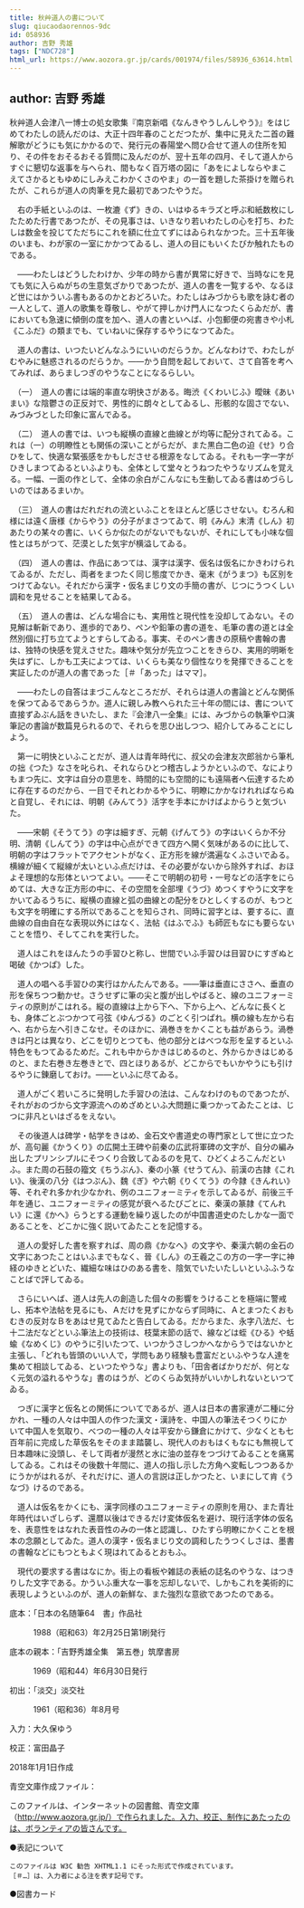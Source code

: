 ```yaml
---
title: 秋艸道人の書について
slug: qiucaodaorennos-9dc
id: 058936
author: 吉野 秀雄
tags: ["NDC728"]
html_url: https://www.aozora.gr.jp/cards/001974/files/58936_63614.html
---
```


## author: 吉野 秀雄

秋艸道人会津八一博士の処女歌集『南京新唱《なんきやうしんしやう》』をはじめてわたしの読んだのは、大正十四年春のことだつたが、集中に見えた二首の難解歌がどうにも気にかかるので、発行元の春陽堂へ問ひ合せて道人の住所を知り、その件をおそるおそる質問に及んだのが、翌十五年の四月、そして道人からすぐに懇切な返事を与へられ、間もなく百万塔の図に「あをによしならやまこえてさかるともゆめにしみえこわかくさのやま」の一首を題した茶掛けを贈られたが、これらが道人の肉筆を見た最初であつたやうだ。

　右の手紙といふのは、一枚漉《ず》きの、いはゆるキラズと呼ぶ和紙数枚にしたためた行書であつたが、その見事さは、いきなり若いわたしの心を打ち、わたしは数金を投じてただちにこれを額に仕立てずにはゐられなかつた。三十五年後のいまも、わが家の一室にかかつてゐるし、道人の目にもいくたびか触れたものである。

　――わたしはどうしたわけか、少年の時から書が異常に好きで、当時なにを見ても気に入らぬがちの生意気ざかりであつたが、道人の書を一覧するや、なるほど世にはかういふ書もあるのかとおどろいた。わたしはみづからも歌を詠む者の一人として、道人の歌集を尊敬し、やがて押しかけ門人になつたくらゐだが、書においても急速に傾倒の度を加へ、道人の書といへば、小包郵便の宛書きや小札《こふだ》の類までも、ていねいに保存するやうになつてゐた。

　道人の書は、いつたいどんなふうにいいのだらうか。どんなわけで、わたしがむやみに魅惑されるのだらうか。――かう自問を起しておいて、さて自答を考へてみれば、あらましつぎのやうなことになるらしい。

　（一）　道人の書には端的率直な明快さがある。晦渋《くわいじふ》曖昧《あいまい》な陰鬱さの正反対で、男性的に朗々としてゐるし、形骸的な固さでない、みづみづとした印象に富んでゐる。

　（二）　道人の書では、いつも縦横の直線と曲線とが均等に配分されてゐる。これは（一）の明瞭性とも関係の深いことがらだが、また黒白二色の迫《せ》り合ひをして、快適な緊張感をかもしださせる根源をなしてゐる。それも一字一字がひきしまつてゐるといふよりも、全体として堂々とうねつたやうなリズムを覚える。一幅、一面の作として、全体の余白がこんなにも生動してゐる書はめづらしいのではあるまいか。

　（三）　道人の書はだれだれの流といふことをほとんど感じさせない。むろん和様には遠く唐様《からやう》の分子がまさつてゐて、明《みん》末清《しん》初あたりの某々の書に、いくらか似たのがないでもないが、それにしても小味な個性とはちがつて、茫漠とした気宇が横溢してゐる。

　（四）　道人の書は、作品にあつては、漢字は漢字、仮名は仮名にかきわけられてゐるが、ただし、両者をまつたく同じ態度でかき、毫末《がうまつ》も区別をつけてゐない。それだから漢字・仮名まじり文の手簡の書が、じつにうつくしい調和を見せることを結果してゐる。

　（五）　道人の書は、どんな場合にも、実用性と現代性を没却してゐない。その見解は斬新であり、進歩的であり、ペンや鉛筆の書の道を、毛筆の書の道とは全然別個に打ち立てようとすらしてゐる。事実、そのペン書きの原稿や書翰の書は、独特の快感を覚えさせた。趣味や気分が先立つことをきらひ、実用的明晰を失はずに、しかも工夫によつては、いくらも美なり個性なりを発揮できることを実証したのが道人の書であった［＃「あった」はママ］。

　――わたしの自答はまづこんなところだが、それらは道人の書論とどんな関係を保つてゐるであらうか。道人に親しみ教へられた三十年の間には、書について直接ずゐぶん話をきいたし、また『会津八一全集』には、みづからの執筆や口演筆記の書論が数篇見られるので、それらを思ひ出しつつ、紹介してみることにしよう。

　第一に明快といふことだが、道人は青年時代に、叔父の会津友次郎翁から筆札の拙《つた》なさを叱られ、それならひとつ稽古しようかといふので、なによりもまつ先に、文字は自分の意思を、時間的にも空間的にも遠隔者へ伝達するために存在するのだから、一目でそれとわかるやうに、明瞭にかかなけれればならぬと自覚し、それには、明朝《みんてう》活字を手本にかけばよからうと気づいた。

　――宋朝《そうてう》の字は細すぎ、元朝《げんてう》の字はいくらか不分明、清朝《しんてう》の字は中心点ができて四方へ開く気味があるのに比して、明朝の字はフラットでアクセントがなく、正方形を線が満遍なくふさいでゐる。横線が細くて縦線が太いといふ点だけは、その必要がないから除外すれば、おほよそ理想的な形体といつてよい。――そこで明朝の初号・一号などの活字をにらめては、大きな正方形の中に、その空間を全部埋《うづ》めつくすやうに文字をかいてゐるうちに、縦横の直線と弧の曲線との配分をひとしくするのが、もつとも文字を明確にする所以であることを知らされ、同時に習字とは、要するに、直曲線の自由自在な表現以外にはなく、法帖《はふでふ》も師匠もなにも要らないことを悟り、そしてこれを実行した。

　道人はこれをほんたうの手習ひと称し、世間でいふ手習ひは目習ひにすぎぬと喝破《かつぱ》した。

　道人の唱へる手習ひの実行はかんたんである。――筆は垂直にささへ、垂直の形を保ちつつ動かせ。さうせずに筆の尖と腹が出しやばると、線のユニフォーミティの原則がこはれる。縦の直線は上から下へ、下から上へ、どんなに長くとも、身体ごとぶつかつて弓弦《ゆんづる》のごとく引つぱれ。横の線も左から右へ、右から左へ引きこなせ。そのほかに、渦巻きをかくことも益があらう。渦巻きは円とは異なり、どこを切りとつても、他の部分とはべつな形を呈するといふ特色をもつてゐるためだ。これも中からかきはじめるのと、外からかきはじめるのと、また右巻き左巻きとで、四とほりあるが、どこからでもいかやうにも引けるやうに錬磨しておけ。――といふに尽てゐる。

　道人がごく若いころに発明した手習ひの法は、こんなわけのものであつたが、それがおのづから文字源流へのめざめといふ大問題に乗つかってゐたことは、じつに非凡といはざるをえない。

　その後道人は碑学・帖学をきはめ、金石文や書道史の専門家として世に立つたが、高句麗《かうくり》の広開土王碑や前秦の広武将軍碑の文字が、自分の編み出したプリンシプルにそつくり合致してゐるのを見て、ひどくよろこんだといふ。また周の石鼓の籀文《ちうぶん》、秦の小篆《せうてん》、前漢の古隷《これい》、後漢の八分《はつぷん》、魏《ぎ》や六朝《りくてう》の今隷《きんれい》等、それぞれ多かれ少なかれ、例のユニフォーミティを示してゐるが、前後三千年を通じ、ユニフォーミティの感覚が衰へるたびごとに、秦漢の篆隷《てんれい》に還《かへ》らうとする運動を繰り返したのが中国書道史のたしかな一面であることを、どこかに強く説いてゐたことを記憶する。

　道人の愛好した書を察すれば、周の鼎《かなへ》の文字や、秦漢六朝の金石の文字にあつたことはいふまでもなく、晉《しん》の王羲之この方の一字一字に神経のゆきとどいた、繊細な味はひのある書を、陰気でいたいたしいといふふうなことばで評してゐる。

　さらにいへば、道人は先人の創造した個々の影響をうけることを極端に警戒し、拓本や法帖を見るにも、Ａだけを見ずにかならず同時に、Ａとまつたくおもむきの反対なＢをあはせ見てゐたと告白してゐる。だからまた、永字八法だ、七十二法だなどといふ筆法上の技術は、枝葉末節の話で、線などは蛭《ひる》や蛞蝓《なめくじ》のやうに引いたつて、いつかうさしつかへなからうではないかと主張し、「どれも皆頭のいい人で，学問もあり経験も豊富だといふやうな人達を集めて相談してゐる、といつたやうな」書よりも、「田舎者ばかりだが、何となく元気の溢れるやうな」書のはうが、どのくらゐ気持がいいかしれないといつてゐる。

　つぎに漢字と仮名との関係についてであるが、道人は日本の書家連が二種に分かれ、一種の人々は中国人の作つた漢文・漢詩を、中国人の筆法そつくりにかいて中国人を気取り、べつの一種の人々は平安から鎌倉にかけて、少なくとも七百年前に完成した草仮名をそのまま踏襲し、現代人のおもはくもなにも無視して日本趣味に没頭し、そして両者が漫然と水に油の並存をつづけてゐることを痛罵してゐる。これはその後数十年間に、道人の指し示した方角へ変転しつつあるかにうかがはれるが、それだけに、道人の言説は正しかつたと、いまにして肯《うなづ》けるのである。

　道人は仮名をかくにも、漢字同様のユニフォーミティの原則を用ひ、また青壮年時代はいざしらず、還暦以後はできるだけ変体仮名を避け、現行活字体の仮名を、表意性をはなれた表音性のみの一体と認識し、ひたすら明瞭にかくことを根本の念願としてゐた。道人の漢字・仮名まじり文の調和したうつくしさは、墨書の書翰などにもつともよく現はれてゐるとおもふ。

　現代の要求する書はなにか。街上の看板や雑誌の表紙の誌名のやうな、はつきりした文字である。かういふ重大な一事を忘却しないで、しかもこれを美術的に表現しようといふのが、道人の新鮮な、また強烈な意欲であつたのである。













底本：「日本の名随筆64　書」作品社

　　　1988（昭和63）年2月25日第1刷発行

底本の親本：「吉野秀雄全集　第五巻」筑摩書房

　　　1969（昭和44）年6月30日発行

初出：「淡交」淡交社

　　　1961（昭和36）年8月号

入力：大久保ゆう

校正：富田晶子

2018年1月1日作成

青空文庫作成ファイル：

このファイルは、インターネットの図書館、青空文庫（http://www.aozora.gr.jp/）で作られました。入力、校正、制作にあたったのは、ボランティアの皆さんです。











●表記について


	このファイルは W3C 勧告 XHTML1.1 にそった形式で作成されています。
	［＃…］は、入力者による注を表す記号です。







●図書カード